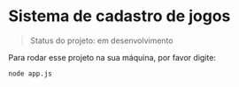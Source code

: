 # Sistema de cadastro de jogos #

> Status do projeto: em desenvolvimento 

Para rodar esse projeto na sua máquina, por favor digite: 

```
node app.js 
```
